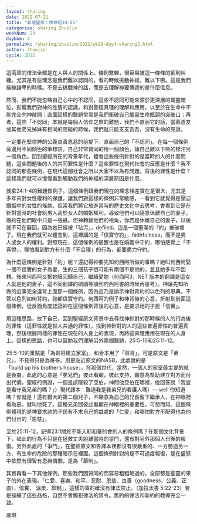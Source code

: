 ```yaml
---
layout: sharing
date: 2022-07-21
title: "新增靈修：申命記24-25"
categories: sharing Zhuolin
weekNum: 29
dayNum: 4
permalink: /sharing/zhuolin/2022/wk29-day4-sharing2.html
author: Zhuolin
cycle: 2022
---  
```


這兩章的律法全部是在人與人的關係上。條例繁雜，很容易被這一條條的細則糾纏。尤其是有些理念是我們難以認同的，看的時候挑動神經，難以下嚥。這是我們操練謙卑的時候。不是去挑戰神的話，而是去理解神要傳遞的是什麼信息。

然而，我們不能忽略自己心中的不認同，這些不認同可能來源於更深層的屬靈錯位，影響我們對神的性情的認識，和對聖經真理的理解和應用，以至於在生命中不能完全向神敞開；直面這樣的難題常常是我們衝破自己屬靈生命瓶頸的突破口；再者，這些「不認同」本就是每個人信仰之旅的難題，我們不直面它的話，當慕道友或其他弟兄姊妹有相同的阻礙的時候，我們就只能支支吾吾，沒有生命的見證。

一定要在堅信神的公義良善恩慈的前提下，直面自己的「不認同」。在每一個條例旁邊用不同顏色的筆標註，自己非常贊同的用一個顏色，讓自己難以下嚥的標注另一個角色。回到聖經所在的背景年代，體會這些條例針對的是當時的人的什麼問題，這些問題後的人的共同罪性是什麼？這些罪性在現代社會的反應是什麼？我不認同的那些條例，在現代這個社會之所以大家不以為有問題，背後的罪性是什麼？這樣我們就可以慢慢看到觸動我們的神經的深層原因是什麼。

就拿24:1-4的難題做例子。這個條例跟我們現在的理念相差實在是很大，尤其是多年來對女性權利的保護，讓我們對這樣的條例非常敏感，一看到它就覺得是壓迫婚姻中的女性的條款。但當我們將它放進當時的歷史文化中去思考，會看到它是在針對當時的社會給男人高於女人的婚姻權利，導致他們可以隨意休離自己的妻子，婚約在他們眼中只是一張紙。但神轉變他們的視角，你若是休離自己的妻子，以後就不可在娶回，因為她已經被「玷污」，defiled。這是一個聖潔的「約」被破壞了。現在我們就可以體會到，這裡講的是「信實守約」，faithfulness，而不是男人或女人的權利。對照現在，這個條例的提醒也是在婚姻中守約，哪怕感覺上「不喜悅」，哪怕看到對方有什麼「不合理」的行為，都要盡力守約。

為什麼這條例是針對「約」呢？還記得神要先知何西阿所做的事嗎？祂叫何西阿娶一個不信實的女子為妻，生的三個孩子很可能有兩個不是他的，並且她多年不回轉。後來何西阿又把她贖回歸自己，繼續愛她（何西阿3，NET 版本的翻譯是這女人就是他的妻子，這不同翻譯的研讀等讀到何西阿書的時候再思考）。神讓先知所做的這事完全違背上面那一個條例，因為這乃是諭示神對背約的以色列的恩典，不管以色列如何背約，祂都信實守約。何西阿的例子和神背後的心意，折射到前面這個條例，從反面角度認證神在這個條例背後的心意，是要求祂的子民「信實」。

用這種思路，放下自己，回到聖經原文背景中去尋找神針對的那時候的人的行為後的罪性（這罪性就是世人共通的罪性），找到神針對的人的這些普遍罪性的普遍真理，然後根據同樣的罪性在現在的人身上的表現，再將這真理應用在現在的人身上。這樣的思路，也可以幫助我們理解另外兩個難題，25:5-10和25:11-12。

25:5-10的重點是「為哥哥建立家室」，和合本用了「哥哥」，可是原文是「弟兄」，不見得只是為哥哥。用更貼近原文的NASB，此處說的是「build up his brother‘s house」，在那個世代，當然，一個人的家室最主要的就是後裔。此處的心意是「弟兄們」彼此看顧，彼此支持，願意為幫助建立對方而付出代價。聖經的例證，一個是該隱殺了亞伯，神問他亞伯在哪裡，他回答說「我豈是看守我兄弟的嗎？」）現代譯本：難道我是我弟兄的看護人嗎）— well 你知道嗎？你就是！還有猶大的第二個兒子，不願意為自己的兄長留下繼承人，在神眼裡看為惡，就叫他死了。這種兄弟間彼此看顧在神眼裡的重要性，可想而知。這個條例體現的是神要求祂的子民有不求自己的益處的「仁愛」和哪怕對方不配得也為他們付出的「恩慈」。

至於25:11-12，記得23:1關於不能入耶和華的會的人的條例嗎？在那個文化背景下，如此的行為不只是在拯救丈夫脫離當時的爭鬥，還有對另外那個人日後的報復。另外此處的「爭鬥」，在聖經原文和各譯本裡都沒有很嚴重的、一方勝過另一方、有生命的危險的那種暗示在裡面。這個條例針對的是不可過度報復，是在盛怒中依然有理智有恩典憐憫，是為「節制」。

其實再看一下其他條例，那些我們因贊同的而容易粗粗略過的，全部都是聖靈的果子的外在表現。「仁愛、喜樂、和平、忍耐、恩慈、良善（goodness，公義、正直）、信實、 溫柔、節制」，這樣的事的確沒有律法禁止。（加拉太書‬ ‭5:22-23‬）若是操練了這些品格，自然不會觸犯律法的禁令。舊約的律法和新約的教導完全一致。

琢琳

